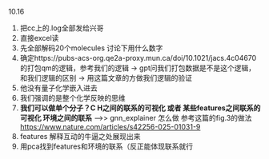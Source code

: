 10.16
1. 把cc上的.log全部发给兴哥
2. 直接excel读
3. 先全部解码20个molecules 讨论下用什么数字
4. 确定https://pubs-acs-org.qe2a-proxy.mun.ca/doi/10.1021/jacs.4c04670 的打包qm的逻辑，参考我们的逻辑
-> gpt问我们打包数据是不是这个逻辑，和我们逻辑的区别
-> 用这篇文章的方做我们逻辑的验证
5. 他没有量子化学嵌入进去
6. 我们强调的是整个化学反映的思维
7. **我们可以做单个分子？C H之间的联系的可视化 或者 某些features之间联系的 可视化 环境之间的联系** -->> gnn_explainer 怎么做
参考这篇的fig.3的做法 https://www.nature.com/articles/s42256-025-01031-9
8. features 解释互动的牛逼之处展现出来
9. 用pca找到features和环境的联系（反正能体现联系就行